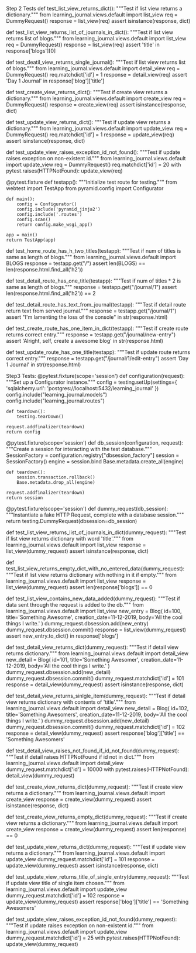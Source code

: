 
Step 2 Tests
def test_list_view_returns_dict():
    """Test if list view returns a dictionary."""
    from learning_journal.views.default import list_view
    req = DummyRequest()
    response = list_view(req)
    assert isinstance(response, dict)


def test_list_view_returns_list_of_journals_in_dict():
    """Test if list view returns list of blogs."""
    from learning_journal.views.default import list_view
    req = DummyRequest()
    response = list_view(req)
    assert 'title' in response['blogs'][0]


def test_deatil_view_returns_single_journal():
    """Test if list view returns list of blogs."""
    from learning_journal.views.default import detail_view
    req = DummyRequest()
    req.matchdict['id'] = 1
    response = detail_view(req)
    assert 'Day 1 Journal' in response['blog']['title']


def test_create_view_returns_dict():
    """Test if create view returns a dictionary."""
    from learning_journal.views.default import create_view
    req = DummyRequest()
    response = create_view(req)
    assert isinstance(response, dict)


def test_update_view_returns_dict():
    """Test if update view returns a dictionary."""
    from learning_journal.views.default import update_view
    req = DummyRequest()
    req.matchdict['id'] = 1
    response = update_view(req)
    assert isinstance(response, dict)


def test_update_view_raises_exception_id_not_found():
    """Test if update raises exception on non-existent id."""
    from learning_journal.views.default import update_view
    req = DummyRequest()
    req.matchdict['id'] = 20
    with pytest.raises(HTTPNotFound):
        update_view(req)


@pytest.fixture
def testapp():
    """Initialize test route for testing."""
    from webtest import TestApp
    from pyramid.config import Configurator

    def main():
        config = Configurator()
        config.include('pyramid_jinja2')
        config.include('.routes')
        config.scan()
        return config.make_wsgi_app()

    app = main()
    return TestApp(app)


def test_home_route_has_h_two_titles(testapp):
    """Test if num of titles is same as length of blogs."""
    from learning_journal.views.default import BLOGS
    response = testapp.get("/")
    assert len(BLOGS) == len(response.html.find_all('h2'))


def test_detail_route_has_one_title(testapp):
    """Test if num of titles * 2 is same as length of blogs."""
    response = testapp.get("/journal/1")
    assert len(response.html.find_all('h2')) == 2


def test_detail_route_has_text_from_journal(testapp):
    """Test if detail route return text from served journal."""
    response = testapp.get("/journal/1")
    assert "I\'m lamenting the loss of the console" in str(response.html)


def test_create_route_has_one_item_in_dict(testapp):
    """Test if create route returns correct entry."""
    response = testapp.get("/journal/new-entry")
    assert 'Alright, self, create a awesome blog' in str(response.html)


def test_update_route_has_one_title(testapp):
    """Test if update route returns correct entry."""
    response = testapp.get("/journal/1/edit-entry")
    assert 'Day 1 Journal' in str(response.html)


Step3 Tests:
@pytest.fixture(scope='session')
def configuration(request):
    """Set up a Configurator instance."""
    config = testing.setUp(settings={
        'sqlalchemy.url': 'postgres://localhost:5432/learning_journal'
    })
    config.include("learning_journal.models")
    config.include("learning_journal.routes")

    def teardown():
        testing.tearDown()

    request.addfinalizer(teardown)
    return config


@pytest.fixture(scope='session')
def db_session(configuration, request):
    """Create a session for interacting with the test database."""
    SessionFactory = configuration.registry["dbsession_factory"]
    session = SessionFactory()
    engine = session.bind
    Base.metadata.create_all(engine)

    def teardown():
        session.transaction.rollback()
        Base.metadata.drop_all(engine)

    request.addfinalizer(teardown)
    return session


@pytest.fixture(scope='session')
def dummy_request(db_session):
    """Instantiate a fake HTTP Request, complete with a database session."""
    return testing.DummyRequest(dbsession=db_session)


def test_list_view_returns_list_of_journals_in_dict(dummy_request):
    """Test if list view returns dictionary with word 'title'."""
    from learning_journal.views.default import list_view
    response = list_view(dummy_request)
    assert isinstance(response, dict)


def test_list_view_returns_empty_dict_with_no_entered_data(dummy_request):
    """Test if list view returns dictionary with nothing in it if empty."""
    from learning_journal.views.default import list_view
    response = list_view(dummy_request)
    assert len(response['blogs']) == 0


def test_list_view_contains_new_data_added(dummy_request):
    """Test if data sent through the request is added to the db."""
    from learning_journal.views.default import list_view
    new_entry = Blog(
        id=100,
        title='Something Awesome',
        creation_date=11-12-2019,
        body='All the cool things I write.'
    )
    dummy_request.dbsession.add(new_entry)
    dummy_request.dbsession.commit()
    response = list_view(dummy_request)
    assert new_entry.to_dict() in response['blogs']


def test_detail_view_returns_dict(dummy_request):
    """Test if detail view returns dictionary."""
    from learning_journal.views.default import detail_view
    new_detail = Blog(
        id=101,
        title='Something Awesomer',
        creation_date=11-12-2019,
        body='All the cool things I write.'
    )
    dummy_request.dbsession.add(new_detail)
    dummy_request.dbsession.commit()
    dummy_request.matchdict['id'] = 101
    response = detail_view(dummy_request)
    assert isinstance(response, dict)


def test_detail_view_returns_sinlgle_item(dummy_request):
    """Test if detail view returns dictionary with contents of 'title'."""
    from learning_journal.views.default import detail_view
    new_detail = Blog(
        id=102,
        title='Something Awesomers',
        creation_date=11-12-2019,
        body='All the cool things I write.'
    )
    dummy_request.dbsession.add(new_detail)
    dummy_request.dbsession.commit()
    dummy_request.matchdict['id'] = 102
    response = detail_view(dummy_request)
    assert response['blog']['title'] == 'Something Awesomers'


def test_detail_view_raises_not_found_if_id_not_found(dummy_request):
    """Test if detail raises HTTPNotFound if id not in dict."""
    from learning_journal.views.default import detail_view
    dummy_request.matchdict['id'] = 10000
    with pytest.raises(HTTPNotFound):
        detail_view(dummy_request)


def test_create_view_returns_dict(dummy_request):
    """Test if create view returns a dictionary."""
    from learning_journal.views.default import create_view
    response = create_view(dummy_request)
    assert isinstance(response, dict)


def test_create_view_returns_empty_dict(dummy_request):
    """Test if create view returns a dictionary."""
    from learning_journal.views.default import create_view
    response = create_view(dummy_request)
    assert len(response) == 0


def test_update_view_returns_dict(dummy_request):
    """Test if update view returns a dictionary."""
    from learning_journal.views.default import update_view
    dummy_request.matchdict['id'] = 101
    response = update_view(dummy_request)
    assert isinstance(response, dict)


def test_update_view_returns_title_of_single_entry(dummy_request):
    """Test if update view title of single item chosen."""
    from learning_journal.views.default import update_view
    dummy_request.matchdict['id'] = 102
    response = update_view(dummy_request)
    assert response['blog']['title'] == 'Something Awesomers'


def test_update_view_raises_exception_id_not_found(dummy_request):
    """Test if update raises exception on non-existent id."""
    from learning_journal.views.default import update_view
    dummy_request.matchdict['id'] = 25
    with pytest.raises(HTTPNotFound):
        update_view(dummy_request)
